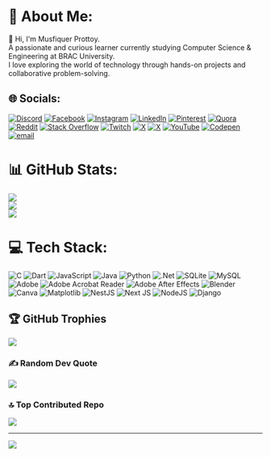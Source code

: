 # 💫 About Me:
👋 Hi, I'm Musfiquer Prottoy. <br>A passionate and curious learner currently studying Computer Science & Engineering at BRAC University.<br> I love exploring the world of technology through hands-on projects and collaborative problem-solving. 


## 🌐 Socials:
[![Discord](https://img.shields.io/badge/Discord-%237289DA.svg?logo=discord&logoColor=white)](https://discord.gg/musfiquerprottoy) [![Facebook](https://img.shields.io/badge/Facebook-%231877F2.svg?logo=Facebook&logoColor=white)](https://facebook.com/musfiquer.prottoy.1) [![Instagram](https://img.shields.io/badge/Instagram-%23E4405F.svg?logo=Instagram&logoColor=white)](https://instagram.com/musfiquer_prottoy) [![LinkedIn](https://img.shields.io/badge/LinkedIn-%230077B5.svg?logo=linkedin&logoColor=white)](https://linkedin.com/in/musfiquer-prottoy) [![Pinterest](https://img.shields.io/badge/Pinterest-%23E60023.svg?logo=Pinterest&logoColor=white)](https://pinterest.com/Coming) [![Quora](https://img.shields.io/badge/Quora-%23B92B27.svg?logo=Quora&logoColor=white)](https://quora.com/profile/Musfiquer) [![Reddit](https://img.shields.io/badge/Reddit-%23FF4500.svg?logo=Reddit&logoColor=white)](https://reddit.com/user/Prottoy) [![Stack Overflow](https://img.shields.io/badge/-Stackoverflow-FE7A16?logo=stack-overflow&logoColor=white)](https://stackoverflow.com/users/Prottoy) [![Twitch](https://img.shields.io/badge/Twitch-%239146FF.svg?logo=Twitch&logoColor=white)](https://twitch.tv/coming) [![X](https://img.shields.io/badge/X-black.svg?logo=X&logoColor=white)](https://x.com/MusfiquerR) [![X](https://img.shields.io/badge/X-black.svg?logo=X&logoColor=white)](https://x.com/MusfiquerP) [![YouTube](https://img.shields.io/badge/YouTube-%23FF0000.svg?logo=YouTube&logoColor=white)](https://youtube.com/@Nai) [![Codepen](https://img.shields.io/badge/Codepen-000000?logo=codepen&logoColor=white)](https://codepen.io/Comingsoon) [![email](https://img.shields.io/badge/Email-D14836?logo=gmail&logoColor=white)](mailto:musfiquer36@gmail.com) 

# 📊 GitHub Stats:
![](https://github-readme-stats.vercel.app/api?username=musfiquerprottoy&theme=tokyonight&hide_border=true&include_all_commits=true&count_private=false)<br/>
![](https://nirzak-streak-stats.vercel.app/?user=musfiquerprottoy&theme=tokyonight&hide_border=true)<br/>
![](https://github-readme-stats.vercel.app/api/top-langs/?username=musfiquerprottoy&theme=tokyonight&hide_border=true&include_all_commits=true&count_private=false&layout=compact)

# 💻 Tech Stack:
![C](https://img.shields.io/badge/c-%2300599C.svg?style=for-the-badge&logo=c&logoColor=white) ![Dart](https://img.shields.io/badge/dart-%230175C2.svg?style=for-the-badge&logo=dart&logoColor=white) ![JavaScript](https://img.shields.io/badge/javascript-%23323330.svg?style=for-the-badge&logo=javascript&logoColor=%23F7DF1E) ![Java](https://img.shields.io/badge/java-%23ED8B00.svg?style=for-the-badge&logo=openjdk&logoColor=white) ![Python](https://img.shields.io/badge/python-3670A0?style=for-the-badge&logo=python&logoColor=ffdd54) ![.Net](https://img.shields.io/badge/.NET-5C2D91?style=for-the-badge&logo=.net&logoColor=white) ![SQLite](https://img.shields.io/badge/sqlite-%2307405e.svg?style=for-the-badge&logo=sqlite&logoColor=white) ![MySQL](https://img.shields.io/badge/mysql-4479A1.svg?style=for-the-badge&logo=mysql&logoColor=white) ![Adobe](https://img.shields.io/badge/adobe-%23FF0000.svg?style=for-the-badge&logo=adobe&logoColor=white) ![Adobe Acrobat Reader](https://img.shields.io/badge/Adobe%20Acrobat%20Reader-EC1C24.svg?style=for-the-badge&logo=Adobe%20Acrobat%20Reader&logoColor=white) ![Adobe After Effects](https://img.shields.io/badge/Adobe%20After%20Effects-9999FF.svg?style=for-the-badge&logo=Adobe%20After%20Effects&logoColor=white) ![Blender](https://img.shields.io/badge/blender-%23F5792A.svg?style=for-the-badge&logo=blender&logoColor=white) ![Canva](https://img.shields.io/badge/Canva-%2300C4CC.svg?style=for-the-badge&logo=Canva&logoColor=white) ![Matplotlib](https://img.shields.io/badge/Matplotlib-%23ffffff.svg?style=for-the-badge&logo=Matplotlib&logoColor=black) ![NestJS](https://img.shields.io/badge/nestjs-%23E0234E.svg?style=for-the-badge&logo=nestjs&logoColor=white) ![Next JS](https://img.shields.io/badge/Next-black?style=for-the-badge&logo=next.js&logoColor=white) ![NodeJS](https://img.shields.io/badge/node.js-6DA55F?style=for-the-badge&logo=node.js&logoColor=white) ![Django](https://img.shields.io/badge/django-%23092E20.svg?style=for-the-badge&logo=django&logoColor=white)

## 🏆 GitHub Trophies
![](https://github-profile-trophy.vercel.app/?username=musfiquerprottoy&theme=radical&no-frame=true&no-bg=true&margin-w=4)

### ✍️ Random Dev Quote
![](https://quotes-github-readme.vercel.app/api?type=horizontal&theme=radical)

### 🔝 Top Contributed Repo
![](https://github-contributor-stats.vercel.app/api?username=musfiquerprottoy&limit=5&theme=dark&combine_all_yearly_contributions=true)

---
[![](https://visitcount.itsvg.in/api?id=musfiquerprottoy&icon=0&color=0)](https://visitcount.itsvg.in)
